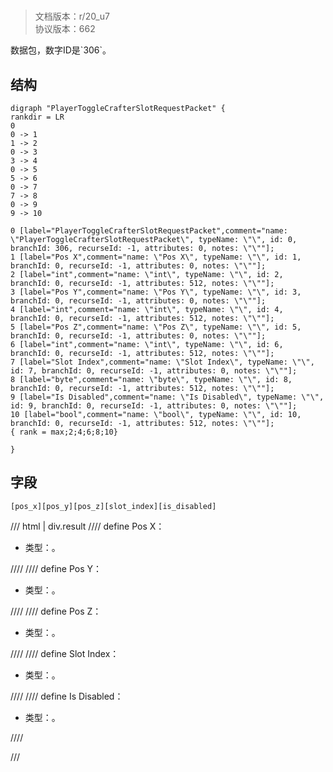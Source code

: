 # <!-- md:samp PlayerToggleCrafterSlotRequestPacket -->

> 文档版本：r/20_u7<br/>协议版本：662

<!-- md:samp PlayerToggleCrafterSlotRequestPacket -->数据包，数字ID是`306`。

## 结构

```viz
digraph "PlayerToggleCrafterSlotRequestPacket" {
rankdir = LR
0
0 -> 1
1 -> 2
0 -> 3
3 -> 4
0 -> 5
5 -> 6
0 -> 7
7 -> 8
0 -> 9
9 -> 10

0 [label="PlayerToggleCrafterSlotRequestPacket",comment="name: \"PlayerToggleCrafterSlotRequestPacket\", typeName: \"\", id: 0, branchId: 306, recurseId: -1, attributes: 0, notes: \"\""];
1 [label="Pos X",comment="name: \"Pos X\", typeName: \"\", id: 1, branchId: 0, recurseId: -1, attributes: 0, notes: \"\""];
2 [label="int",comment="name: \"int\", typeName: \"\", id: 2, branchId: 0, recurseId: -1, attributes: 512, notes: \"\""];
3 [label="Pos Y",comment="name: \"Pos Y\", typeName: \"\", id: 3, branchId: 0, recurseId: -1, attributes: 0, notes: \"\""];
4 [label="int",comment="name: \"int\", typeName: \"\", id: 4, branchId: 0, recurseId: -1, attributes: 512, notes: \"\""];
5 [label="Pos Z",comment="name: \"Pos Z\", typeName: \"\", id: 5, branchId: 0, recurseId: -1, attributes: 0, notes: \"\""];
6 [label="int",comment="name: \"int\", typeName: \"\", id: 6, branchId: 0, recurseId: -1, attributes: 512, notes: \"\""];
7 [label="Slot Index",comment="name: \"Slot Index\", typeName: \"\", id: 7, branchId: 0, recurseId: -1, attributes: 0, notes: \"\""];
8 [label="byte",comment="name: \"byte\", typeName: \"\", id: 8, branchId: 0, recurseId: -1, attributes: 512, notes: \"\""];
9 [label="Is Disabled",comment="name: \"Is Disabled\", typeName: \"\", id: 9, branchId: 0, recurseId: -1, attributes: 0, notes: \"\""];
10 [label="bool",comment="name: \"bool\", typeName: \"\", id: 10, branchId: 0, recurseId: -1, attributes: 512, notes: \"\""];
{ rank = max;2;4;6;8;10}

}

```

## 字段

```title='PlayerToggleCrafterSlotRequestPacket'
[pos_x][pos_y][pos_z][slot_index][is_disabled]
```

/// html | div.result
//// define
Pos X：<!-- md:samp int -->

- 类型：<!-- md:samp int -->。


////
//// define
Pos Y：<!-- md:samp int -->

- 类型：<!-- md:samp int -->。


////
//// define
Pos Z：<!-- md:samp int -->

- 类型：<!-- md:samp int -->。


////
//// define
Slot Index：<!-- md:samp byte -->

- 类型：<!-- md:samp byte -->。


////
//// define
Is Disabled：<!-- md:samp bool -->

- 类型：<!-- md:samp bool -->。


////

///

